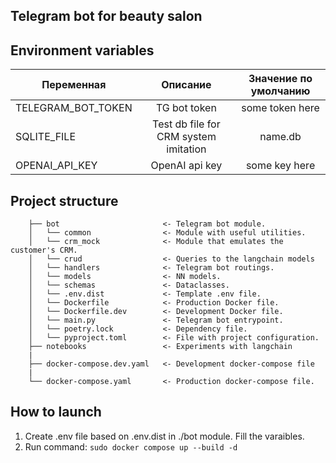 ## Telegram bot for beauty salon

Environment variables
---------------------
| Переменная         |               Описание                | Значение по умолчанию |
|--------------------|:-------------------------------------:|:---------------------:|
| TELEGRAM_BOT_TOKEN |             TG bot token              |    some token here    |
| SQLITE_FILE | Test db file for CRM system imitation |        name.db        |
| OPENAI_API_KEY |            OpenAI api key             |     some key here     |


Project structure
-----------------
```
    ├── bot                       <- Telegram bot module.
    │   └── common                <- Module with useful utilities.
    │   └── crm_mock              <- Module that emulates the customer's CRM.
    │   └── crud                  <- Queries to the langchain models
    │   └── handlers              <- Telegram bot routings.
    │   └── models                <- NN models.
    │   └── schemas               <- Dataclasses.
    │   └── .env.dist             <- Template .env file.
    │   └── Dockerfile            <- Production Docker file.
    │   └── Dockerfile.dev        <- Development Docker file.
    │   └── main.py               <- Telegram bot entrypoint.
    │   └── poetry.lock           <- Dependency file.
    │   └── pyproject.toml        <- File with project configuration.
    ├── notebooks                 <- Experiments with langchain
    |
    ├── docker-compose.dev.yaml   <- Development docker-compose file
    |
    └── docker-compose.yaml       <- Production docker-compose file.
```



How to launch
---------------------
1. Create .env file based on .env.dist in ./bot module. Fill the varaibles.
2. Run command:
```sudo docker compose up --build -d```

